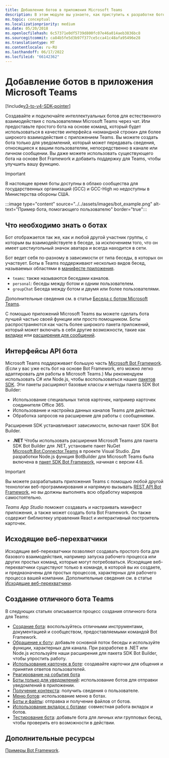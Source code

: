 ```yaml
---
title: Добавление ботов в приложения Microsoft Teams
description: В этом модуле вы узнаете, как приступить к разработке ботов в Microsoft Teams и каковы все требования для добавления бота в Teams
ms.topic: conceptual
ms.localizationpriority: medium
ms.date: 05/20/2018
ms.openlocfilehash: 6c57371e0df5739d800fc07e46a014aeb3836bc8
ms.sourcegitcommit: ca84b5fe5d3b97f377ce5cca41c48afa95496e28
ms.translationtype: MT
ms.contentlocale: ru-RU
ms.lasthandoff: 06/17/2022
ms.locfileid: "66142362"
---
```

# <a name="add-bots-to-microsoft-teams-apps"></a>Добавление ботов в приложения Microsoft Teams

[!include[v3-to-v4-SDK-pointer](~/includes/v3-to-v4-pointer-bots.md)]

Создавайте и подключайте интеллектуальных ботов для естественного взаимодействия с пользователями Microsoft Teams через чат. Или предоставьте простого бота на основе команд, который будет использоваться в качестве интерфейса «командной строки» для более широкого взаимодействия с приложением Teams. Вы можете создать бота только для уведомлений, который может передавать сведения, относящиеся к вашим пользователям, непосредственно в канале или личном сообщении. Вы даже можете использовать существующего бота на основе Bot Framework и добавить поддержку для Teams, чтобы улучшить вашу функцию.

> [!IMPORTANT]
> В настоящее время боты доступны в облако сообщества для государственных организаций (GCC) и GCC-High но недоступны в Министерства обороны США.

:::image type="content" source="../../assets/images/bot_example.png" alt-text="Пример бота, помогающего пользователю" border="true":::

## <a name="what-you-need-to-know-bots"></a>Что необходимо знать о ботах

Бот отображается так же, как и любой другой участник группы, с которым вы взаимодействуете в беседе, за исключением того, что он имеет шестиугольный значок аватара и всегда находится в сети.

Бот ведет себя по-разному в зависимости от типа беседы, в которых он участвует. Боты в Teams поддерживают несколько видов бесед, называемых областями в [манифесте приложения](~/resources/schema/manifest-schema.md).

* `teams`: также называются беседами каналов.
* `personal`: беседы между ботом и одним пользователем.
* `groupChat` Беседа между ботом и двумя или более пользователями.

Дополнительные сведения см. в статье [Беседа с ботом Microsoft Teams](~/resources/bot-v3/bot-conversations/bots-conversations.md).

С помощью приложений Microsoft Teams вы можете сделать бота лучшей частью своей функции или просто помощником. Боты распространяются как часть более широкого пакета приложений, который может включать в себя другие возможности, такие как [вкладки](~/tabs/what-are-tabs.md) или [расширения для сообщений](~/messaging-extensions/what-are-messaging-extensions.md).

## <a name="bot-apis"></a>Интерфейсы API бота

Microsoft Teams поддерживает большую часть [Microsoft Bot Framework](https://dev.botframework.com/). (Если у вас уже есть бот на основе Bot Framework, его можно легко адаптировать для работы в Microsoft Teams.) Мы рекомендуем использовать C# или Node.js, чтобы воспользоваться наших [пакетов SDK](/microsoftteams/platform/#pivot=sdk-tools). Эти пакеты расширяют базовые классы и методы пакета SDK Bot Builder:

* Использование специальных типов карточек, например карточек соединителя Office 365.
* Использование и настройка данных каналов Teams для действий.
* Обработка запросов на расширение для работы с сообщениями.

Расширения SDK устанавливают зависимости, включая пакет SDK Bot Builder.

* **.NET** Чтобы использовать расширения Microsoft Teams для пакета SDK Bot Builder для .NET, установите пакет NuGet [Microsoft.Bot.Connector.Teams](https://www.nuget.org/packages/Microsoft.Bot.Connector.Teams) в проекте Visual Studio. Для разработки Node.js функция BotBuilder для Microsoft Teams была включена в [пакет SDK Bot Framework](https://github.com/microsoft/botframework-sdk), начиная с версии 4.6.

> [!IMPORTANT]
> Вы можете разрабатывать приложения Teams с помощью любой другой технологии веб-программирования и напрямую вызывать [REST API Bot Framework](/bot-framework/rest-api/bot-framework-rest-overview), но вы должны выполнять всю обработку маркеров самостоятельно.

*Teams App Studio* поможет создавать и настраивать манифест приложения, а также может создать бота Bot Framework. Он также содержит библиотеку управления React и интерактивный построитель карточек.

## <a name="outgoing-webhooks"></a>Исходящие веб-перехватчики

Исходящие веб-перехватчики позволяют создавать простого бота для базового взаимодействия, например запуска рабочего процесса или других простых команд, которые могут потребоваться. Исходящие веб-перехватчики существуют только в команде, в которой вы их создаете, и предназначены для простых процессов, характерных для рабочего процесса вашей компании. Дополнительные сведения см. в статье [Исходящие веб-перехватчики](~/webhooks-and-connectors/how-to/add-outgoing-webhook.md).

## <a name="build-a-great-teams-bot"></a>Создание отличного бота Teams

В следующих статьях описывается процесс создания отличного бота для Teams:

* [Создание бота](~/resources/bot-v3/bots-create.md): воспользуйтесь отличными инструментами, документацией и сообществом, предоставляемыми командой Bot Framework.
* [Обращение к боту](~/resources/bot-v3/bot-conversations/bots-conversations.md): добавьте основной поток беседы и используйте функции, характерных для канала. При разработке в .NET или Node.js используйте наши расширения для пакета SDK Bot Builder, чтобы упростить работу.
* [Использование карточек в боте](~/resources/bot-v3/bots-cards.md): создавайте карточки для общения и принятия ответов пользователей.
* [Реагирование на события бота](~/resources/bot-v3/bots-notifications.md)
* [Боты только для уведомлений](~/resources/bot-v3/bots-notification-only.md): использование ботов для отправки уведомлений в приложении.
* [Получение контекста](~/resources/bot-v3/bots-context.md): получить сведения о пользователе.
* [Меню ботов](~/resources/bot-v3/bots-menus.md): использование меню в ботах.
* [Боты и файлы](~/resources/bot-v3/bots-files.md): отправка и получение файлов от ботов.
* [Использование вкладок с ботами](~/resources/bot-v3/bots-with-tabs.md): совместная работа вкладок и ботов.
* [Тестирование бота](~/resources/bot-v3/bots-test.md): добавьте бота для личных или групповых бесед, чтобы проверить его возможности в действии.

## <a name="see-also"></a>Дополнительные ресурсы

[Примеры Bot Framework](https://github.com/Microsoft/BotBuilder-Samples/blob/master/README.md).
